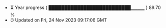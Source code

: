 - ⏳ Year progress { ██████████████████████████▁▁▁▁ } 89.70 %
- ⏰ Updated on Fri, 24 Nov 2023 09:17:06 GMT

